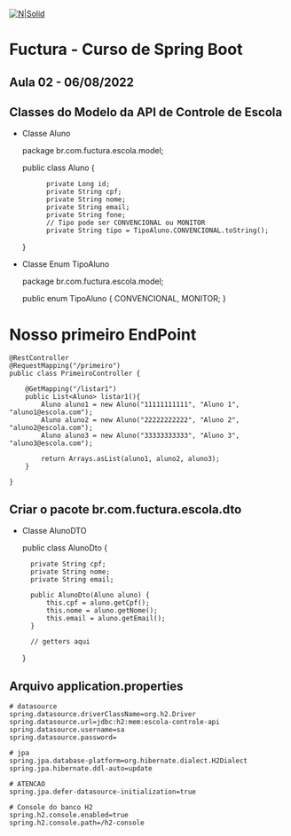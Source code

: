 [![N|Solid](https://encrypted-tbn0.gstatic.com/images?q=tbn:ANd9GcTCpE4j0_9z28bBm16L_pnFlq4ip65HWKlx9-Vg_lzQ&s)](https://encrypted-tbn0.gstatic.com/images?q=tbn:ANd9GcTCpE4j0_9z28bBm16L_pnFlq4ip65HWKlx9-Vg_lzQ&s)

# Fuctura - Curso de Spring Boot

## Aula 02 - 06/08/2022

## Classes do Modelo da API de Controle de Escola
- Classe Aluno


    package br.com.fuctura.escola.model;

    public class Aluno {
        
        	private Long id;
        	private String cpf;
        	private String nome;	
        	private String email;	
        	private String fone;
            // Tipo pode ser CONVENCIONAL ou MONITOR
        	private String tipo = TipoAluno.CONVENCIONAL.toString();
        
    }

- Classe Enum TipoAluno 


    package br.com.fuctura.escola.model;
    
    public enum TipoAluno {
    	CONVENCIONAL,
    	MONITOR;
    }

# Nosso primeiro EndPoint

    @RestController
    @RequestMapping("/primeiro")
    public class PrimeiroController {
    
    	@GetMapping("/listar1")
    	public List<Aluno> listar1(){
    		Aluno aluno1 = new Aluno("11111111111", "Aluno 1", "aluno1@escola.com");
    		Aluno aluno2 = new Aluno("22222222222", "Aluno 2", "aluno2@escola.com");
    		Aluno aluno3 = new Aluno("33333333333", "Aluno 3", "aluno3@escola.com");
    		
    		return Arrays.asList(aluno1, aluno2, aluno3);
    	}	
    	
    }

## Criar o pacote br.com.fuctura.escola.dto
- Classe AlunoDTO


    public class AlunoDto {
    
    	private String cpf;
    	private String nome;
    	private String email;
    	
    	public AlunoDto(Aluno aluno) {
    		this.cpf = aluno.getCpf();
    		this.nome = aluno.getNome();
    		this.email = aluno.getEmail();
    	}
    
        // getters aqui
    
    }

## Arquivo application.properties


    # datasource
    spring.datasource.driverClassName=org.h2.Driver
    spring.datasource.url=jdbc:h2:mem:escola-controle-api
    spring.datasource.username=sa
    spring.datasource.password=
    
    # jpa
    spring.jpa.database-platform=org.hibernate.dialect.H2Dialect
    spring.jpa.hibernate.ddl-auto=update
    
    # ATENCAO
    spring.jpa.defer-datasource-initialization=true
    
    # Console do banco H2
    spring.h2.console.enabled=true
    spring.h2.console.path=/h2-console
    
    
    
